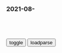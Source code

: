 ### 2021-08-　

```note
```

<table id="tbc" style="white-space:pre-wrap">
</table>
<button onclick="toggleb()">toggle</button>
<button onclick="loadparse()">loadparse</button>
<br>
<!-- 🌸<br>🍅-　-🍑<hr>🍀 --> <textarea rows="30" cols="100" style="display: none" id="tar">

https://tv.cctv.com/live/cctv13/index.shtml?spm=C28340.P1dzdfA9CsHZ.E1oxZyG629bH.110&stime=1630404000&etime=1630407600&type=lbacks

一问到底丨“最严”新规出台 如何严防未成年人沉迷网游？
https://baijiahao.baidu.com/s?id=1709611465657192380&wfr=spider&for=pc

一个人在玩网络游戏的时候，处于被动接收信息状态，想象力、思考力和融会贯通的能力得不到训练，长此以往，会极大损害智力发展。

2021/9/2下午8:19:16

熊孩子把暑假作业藏床底下一页都没写，妈妈：我实在是有点崩溃了_腾讯新闻
https://new.qq.com/omn/20210831/20210831V08N6600.html

2021/8/31下午9:36:26

z薇的事，钱不是主要问题_腾讯新闻
https://new.qq.com/omn/20210831/20210831A09CVC00.html

2021/8/31下午8:50:49

郭德纲这话虽简单，但道理是真的，不是钱的事，那就是钱的事_腾讯新闻
https://new.qq.com/rain/a/20210103V00JZQ00

谁跟谁一聊天，我跟你说点事，不是钱的事，咱说这个事。什么事呢，就是钱的事。

只要先告诉你不是钱的事，那就是告诉你就是钱的事。

2021/8/31下午8:53:18

g媒曝光z薇儿女近况，11岁小四月已去向不明，22岁继子或在英g
https://view.inews.qq.com/a/20210831A07ZDE00

2021/8/31下午8:51:13

开学查亲属疫苗接种，y媒：“连坐”政策于法不容_腾讯新闻
https://new.qq.com/rain/a/20210826A0D7PY00

2021/8/31下午9:01:31

女子说中了辆车要汇款，银行人员果断报警！万万没想到……
https://baijiahao.baidu.com/s?id=1709513450976252418&wfr=spider&for=pc

也说些事
我还是觉得是小编搞的一个骗局！以此来为继续行骗打下的基础。

2021/8/31下午5:22:10

全息论，宇宙是一个意识体，突破时空的限制来思考世界的存在
https://baijiahao.baidu.com/s?id=1703435164356018197&wfr=spider&for=pc

望觅双Cm
宇宙是个意识体，但他不是我们单一意识形成，它是人类全体意识总和形成

2021/8/31下午3:12:00

神打脸，薛定谔为了干翻量子力学放出的猫撂倒了自己还有爱因斯坦
https://baijiahao.baidu.com/s?id=1634500485795595045&wfr=spider&for=pc

神打脸，薛定谔为了干翻量子力学放出的猫撂倒了自己还有爱因斯坦

2021/8/31下午3:01:50

《天道》：文化属性不以人的意志为转移，所谓的扶贫便是不治之治
https://baijiahao.baidu.com/s?id=1677906037294416233&wfr=spider&for=pc

2021/8/31下午2:59:39

rm来论：世界那么大，得守规矩去看
https://baijiahao.baidu.com/s?id=1706358232650593002&wfr=spider&for=pc

大自然是慷慨的，它为人类提供了生存所必须的生态环境，但也有它的“自然法则”，不以人的意志为转移。那些妄图“征服”自然、一意孤行想“挑战”自然的人，最终将受到大自然的惩罚。

2021/8/31下午2:48:43

《论语》导读之139：孔子借评论“觚不觚”，感慨秩序价值观念动摇
https://baijiahao.baidu.com/s?id=1683064546460847455&wfr=spider&for=pc

孔子借评论觚的形状改变，概叹当下事物名不符实，

2021/8/31下午2:45:36

清泉出山:与困茶一起,拥有无限创造可能_年轻人
https://www.sohu.com/a/432652221_120416340

单身不可怕,困茶来相伴

喝困茶不困,解人生之困

2021/8/31下午2:25:28

88狙竟被称反人质步枪：三十米外击中人质头部，罪犯吓得举手投降
https://www.sohu.com/a/232869459_531913

https://5b0988e595225.cdn.sohucs.com/images/20180525/1d29de11ffaa44d1b204d16a02cb3bf8.jpeg
框内为最理想命中区域

2021/8/31上午11:00:40

zg三大“流氓”武器！谁遇到谁害怕_腾讯新闻
https://new.qq.com/rain/a/20210815A0BKZ600

88式狙击步枪，很不被人喜欢，被戏称有“反人质狙击霰弹枪”的绰号。

2021/8/31上午11:01:19

丑萌芭蕾舞者搞怪跳舞照片留言贴 冰箱贴 磁贴 创意3d立体包邮-淘宝网
https://item.taobao.com/item.htm?id=577699546895

https://img.alicdn.com/imgextra/i1/65607440/O1CN0124pZBjmEBhvsXUV_!!65607440.jpg

2021/8/31上午10:07:47

OnlyFans要扫黄，LSP的快乐没了
https://baijiahao.baidu.com/s?id=1709060136496355088

虽然说搞黄色是第一生产力，但是在投资者眼中，这可不是什么正经生意。
而且缺少可持续发展的特性。

https://pics3.baidu.com/feed/c8177f3e6709c93d39cb7c3fb520fcd5d00054e6.jpeg?token=7850062da553fd164a5031537fef994f

自信是好的，但是过于自信，那就是沙雕了。
就好像不会真有人去P站是为了看新闻联播吧？不会吧？
https://pics5.baidu.com/feed/d043ad4bd11373f0e86e0d908d124ff2fbed0415.jpeg?token=1f72a8dee003a9fe5e749ce9636e01b3

2021/8/31上午10:01:56

iPhone改区后更流畅，苹果怎么解释？
https://baijiahao.baidu.com/s?id=1709508396614356481

https://pic.rmb.bdstatic.com/bjh/down/4bb6ea0c44bd83df050ee9f0398ce1b4.gif
https://pics3.baidu.com/feed/b17eca8065380cd7bb090594023fa73d5982813c.jpeg?token=672dbe5c6d2965afbf73aa1fa29837ba

2021/8/31上午9:57:05

欺负老实人吗
https://down.52pk.com/uploads/180428/5040_154551_1_lit.gif

2021/8/31上午9:53:13

</textarea> <!-- 🍀<br>🍑-　-🍅<hr>🌸 -->

```tip
```

<script src="https://cdn.jsdelivr.net/npm/jquery@3.5.1/dist/jquery.min.js"></script>

<link rel="stylesheet" href="https://cdn.jsdelivr.net/gh/fancyapps/fancybox@3.5.7/dist/jquery.fancybox.min.css" />
<script src="https://cdn.jsdelivr.net/gh/fancyapps/fancybox@3.5.7/dist/jquery.fancybox.min.js"></script>

<script type="text/javascript">

var __urlRegex = /(\b(https?|ftp|file):\/\/[-A-Z0-9+&@#\/%?=~_|!:,.;]*[-A-Z0-9+&@#\/%=~_|])/ig;
var __imgRegex = /\.(?:jpe?g|gif|png)$/i;

loadparse();

function parseURL($string){

    var exp = __urlRegex;
    return $string.replace(exp,function(match){
            __imgRegex.lastIndex=0;
            if(__imgRegex.test(match)){
                return '<a data-fancybox="gallery" href="' + match.replace("/p=700", "")
                 + '"><img src="' + match.replace("/p=700", "/p=160x200")+'" width="64"></a>';
            }
            else{
                return '<a href="' + match + '" target="_blank">' + match + '</a>';
            }
        }
    );
}

function loadparse() {
  tbc.innerHTML = parseURL(tar.value);
}

function toggleb() {
  var x = document.getElementById("tar");
  if (x.style.display === "none") {
    x.style.display = "";
  } else {
    x.style.display = "none";
  }
}

</script>
